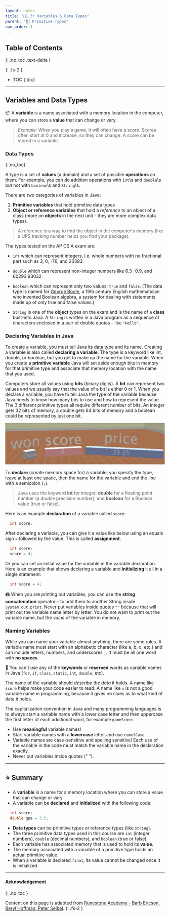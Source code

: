```yaml
---
layout: notes
title: "📓1.3: Variables & Data Types" 
parent: "1️⃣ Primitive Types"
nav_order: 3
---
```


## Table of Contents
{: .no_toc .text-delta }

{: .fs-2 }
- TOC
{:toc}

---

## Variables and Data Types

📦 A **variable** is a name associated with a memory location in the computer, where you can store a **value** that can change or vary. 

> _Example:_ When you play a game, it will often have a score. Scores often start at 0 and increase, so they can change. A score can be stored in a variable.


### Data Types
{:.no_toc}

A type is a set of **values** (a domain) and a set of possible **operations** on them. For example, you can do addition operations with ``int``\s and ``double``\s but not with ``boolean``\s and ``String``\s.

There are two categories of variables in Java: 
  1. **Primitive variables** that hold primitive data types
  2. **Object or reference variables** that hold a _reference_ to an object of a class (more on **objects** in the next unit - they are more complex data types).
> A reference is a way to find the object in the computer's memory (like a UPS tracking number helps you find your package).

The types tested on the AP CS A exam are:

- ``int`` which can represent integers, i.e. whole numbers with no fractional part
  such as 3, 0, -76, and 20393.

- ``double`` which can represent non-integer numbers like 6.3 -0.9, and
  60293.93032.

- ``boolean`` which can represent only two values: ``true`` and ``false``. (The
  data type is named for [George Boole](https://en.wikipedia.org/wiki/George_Boole), a 19th century English
  mathematician who invented Boolean algebra, a system for dealing with
  statements made up of only true and false values.)

- ``String`` is one of the **object** types on the exam and is the name of a **class** built-into Java. A ``String`` is written in a Java program as a sequence of characters enclosed in a pair of double quotes - like ``"Hello"``.

### Declaring Variables in Java

To create a variable, you must tell Java its data type and its name.  Creating a variable is also called **declaring a variable**.  The type is a keyword like int, double, or boolean, but you get to make up the name for the variable.  When you create a **primitive variable** Java will set aside enough bits in memory for that primitive type and associate that memory location with the name that you used.

Computers store all values using **bits** (binary digits).  A **bit** can represent two values and we usually say that the value of a bit is either 0 or 1. When you declare a variable, you have to tell Java the type of the variable because Java needs to know how many bits to use and how to represent the value.  The 3 different primitive types
all require different number of bits.  An integer gets 32 bits of memory, a double gets 64 bits of memory and a boolean could be represented by just one bit.

![](variables.png)

To **declare** (create memory space for) a variable, you specify the type, leave at least one space, then the name for the variable and end the line with a semicolon (``;``). 
> Java uses the keyword **int** for integer, **double** for a floating point number (a double precision number), and **boolean** for a Boolean value (true or false).

Here is an example **declaration** of a variable called `score`:

```java
  int score;
```

After declaring a variable, you can give it a value like below using an equals sign ``=`` followed by the value. This is called **assignment**.

```java
  int score;
  score = 4;
```

Or you can set an initial value for the variable in the variable declaration. Here is an example that shows declaring a variable and **initializing** it all in a single statement:

```java
  int score = 4;
```

🖨️ When you are printing out variables, you can use the **string concatenation** operator ``+`` to add them to another String inside `System.out.print`. Never put variables inside quotes ``""`` because that will print out the variable name letter by letter. You do not want to print out the variable name, but the _value_ of the variable in memory.

### Naming Variables

While you can name your variable almost anything, there are some rules.  A variable name must start with an alphabetic character (like a, b, c, etc.) and can include letters, numbers, and underscores ``_``. It must be all one word with **no spaces**.

🚫 You can't use any of the **keywords** or **reserved** words as variable names in Java (``for``, ``if``, ``class``, ``static``, ``int``, ``double``, etc). 

The name of the variable should _describe the data_ it holds.  A name like ``score`` helps make your code easier to read. A name like ``x`` is not a good variable name in programming, because it gives no clues as to what kind of data it holds. 

The capitalization convention in Java and many programming languages is to always start a variable name with a lower case letter and then uppercase the first letter of each additional word, for example ``gameScore``. 

<div class=".imp" markdown="block">
  
* Use **meaningful** variable names!
* Start variable names with a **lowercase** letter and use `camelCase`.
* Variable names are case-sensitive and spelling sensitive! Each use of the variable in the code must match the variable name in the declaration exactly.
* Never put variables inside quotes (" ").

</div>

---

## ⭐️ Summary

- A **variable** is a name for a memory location where you can store a value that can change or vary.
- A variable can be **declared** and **initialized** with the following code:

```java
  int score;
  double gpa = 3.5;
```

- **Data types** can be primitive types or reference types (like `String`).
- The three primitive data types used in this course are `int` (integer numbers), `double` (decimal numbers), and `boolean` (true or false).
- Each variable has associated memory that is used to hold its **value**.
- The memory associated with a variable of a primitive type holds an actual primitive value.
- When a variable is declared `final`, its value cannot be changed once it is initialized.

---

#### Acknowledgement
{: .no_toc }

Content on this page is adapted from [Runestone Academy - Barb Ericson, Beryl Hoffman, Peter Seibel](https://runestone.academy/ns/books/published/csawesome/index.html?mode=browsing).
{: .fs-2 }
